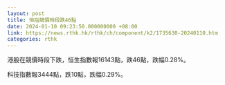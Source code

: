 ```yaml
---
layout: post
title: 恒指競價時段跌46點
date: 2024-01-10 09:23:50.000000000 +08:00
link: https://news.rthk.hk/rthk/ch/component/k2/1735630-20240110.htm
categories: rthk
---
```


港股在競價時段下跌，恒生指數報16143點，跌46點，跌幅0.28%。

科技指數報3444點，跌10點，跌幅0.29%。
